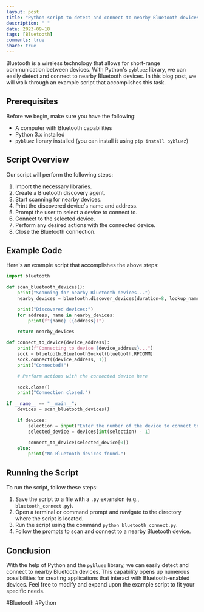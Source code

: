 ```yaml
---
layout: post
title: "Python script to detect and connect to nearby Bluetooth devices"
description: " "
date: 2023-09-18
tags: [Bluetooth]
comments: true
share: true
---
```


Bluetooth is a wireless technology that allows for short-range communication between devices. With Python's `pybluez` library, we can easily detect and connect to nearby Bluetooth devices. In this blog post, we will walk through an example script that accomplishes this task.

## Prerequisites

Before we begin, make sure you have the following:

- A computer with Bluetooth capabilities
- Python 3.x installed
- `pybluez` library installed (you can install it using `pip install pybluez`)

## Script Overview

Our script will perform the following steps:

1. Import the necessary libraries.
2. Create a Bluetooth discovery agent.
3. Start scanning for nearby devices.
4. Print the discovered device's name and address.
5. Prompt the user to select a device to connect to.
6. Connect to the selected device.
7. Perform any desired actions with the connected device.
8. Close the Bluetooth connection.

## Example Code

Here's an example script that accomplishes the above steps:

```python
import bluetooth

def scan_bluetooth_devices():
    print("Scanning for nearby Bluetooth devices...")
    nearby_devices = bluetooth.discover_devices(duration=8, lookup_names=True, flush_cache=True)

    print("Discovered devices:")
    for address, name in nearby_devices:
        print(f"{name} ({address})")

    return nearby_devices

def connect_to_device(device_address):
    print(f"Connecting to device {device_address}...")
    sock = bluetooth.BluetoothSocket(bluetooth.RFCOMM)
    sock.connect((device_address, 1))
    print("Connected!")

    # Perform actions with the connected device here

    sock.close()
    print("Connection closed.")

if __name__ == "__main__":
    devices = scan_bluetooth_devices()

    if devices:
        selection = input("Enter the number of the device to connect to (1, 2, etc.): ")
        selected_device = devices[int(selection) - 1]

        connect_to_device(selected_device[0])
    else:
        print("No Bluetooth devices found.")
```

## Running the Script

To run the script, follow these steps:

1. Save the script to a file with a `.py` extension (e.g., `bluetooth_connect.py`).
2. Open a terminal or command prompt and navigate to the directory where the script is located.
3. Run the script using the command `python bluetooth_connect.py`.
4. Follow the prompts to scan and connect to a nearby Bluetooth device.

## Conclusion

With the help of Python and the `pybluez` library, we can easily detect and connect to nearby Bluetooth devices. This capability opens up numerous possibilities for creating applications that interact with Bluetooth-enabled devices. Feel free to modify and expand upon the example script to fit your specific needs.

#Bluetooth #Python